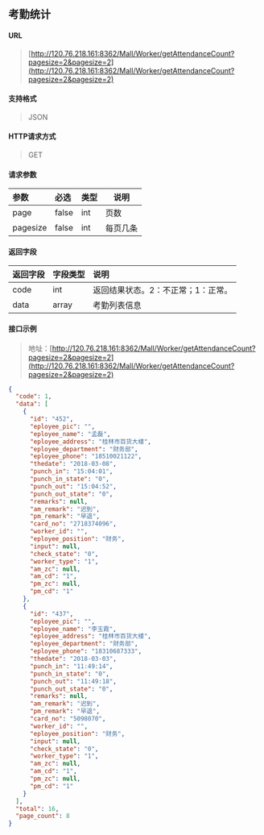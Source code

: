 考勤统计
-----------

#### URL

> [http://120.76.218.161:8362/Mall/Worker/getAttendanceCount?pagesize=2&pagesize=2](http://120.76.218.161:8362/Mall/Worker/getAttendanceCount?pagesize=2&pagesize=2)

#### 支持格式

> JSON

#### HTTP请求方式

> GET

#### 请求参数

|参数|必选|类型|说明|
|:----- |:-------|:-----|----- |
| page| false|int| 页数|
|pagesize|false|int| 每页几条|

#### 返回字段

|返回字段|字段类型|说明 |
|:----- |:------|:----------------------------- |
|code | int |返回结果状态。2：不正常；1：正常。 |
|data | array | 考勤列表信息 |

#### 接口示例

> 地址：[http://120.76.218.161:8362/Mall/Worker/getAttendanceCount?pagesize=2&pagesize=2](http://120.76.218.161:8362/Mall/Worker/getAttendanceCount?pagesize=2&pagesize=2)

```json
{
  "code": 1,
  "data": [
    {
      "id": "452",
      "eployee_pic": "",
      "eployee_name": "孟磊",
      "eployee_address": "桂林市百货大楼",
      "eployee_department": "财务部",
      "eployee_phone": "18510021122",
      "thedate": "2018-03-08",
      "punch_in": "15:04:01",
      "punch_in_state": "0",
      "punch_out": "15:04:52",
      "punch_out_state": "0",
      "remarks": null,
      "am_remark": "迟到",
      "pm_remark": "早退",
      "card_no": "2718374096",
      "worker_id": "",
      "eployee_position": "财务",
      "input": null,
      "check_state": "0",
      "worker_type": "1",
      "am_zc": null,
      "am_cd": "1",
      "pm_zc": null,
      "pm_cd": "1"
    },
    {
      "id": "437",
      "eployee_pic": "",
      "eployee_name": "李玉霞",
      "eployee_address": "桂林市百货大楼",
      "eployee_department": "财务部",
      "eployee_phone": "18310687333",
      "thedate": "2018-03-03",
      "punch_in": "11:49:14",
      "punch_in_state": "0",
      "punch_out": "11:49:18",
      "punch_out_state": "0",
      "remarks": null,
      "am_remark": "迟到",
      "pm_remark": "早退",
      "card_no": "5098070",
      "worker_id": "",
      "eployee_position": "财务",
      "input": null,
      "check_state": "0",
      "worker_type": "1",
      "am_zc": null,
      "am_cd": "1",
      "pm_zc": null,
      "pm_cd": "1"
    }
  ],
  "total": 16,
  "page_count": 8
}
```

